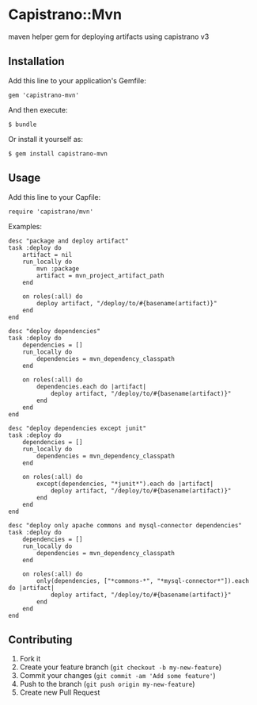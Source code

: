 # Capistrano::Mvn

maven helper gem for deploying artifacts using capistrano v3

## Installation

Add this line to your application's Gemfile:

    gem 'capistrano-mvn'

And then execute:

    $ bundle

Or install it yourself as:

    $ gem install capistrano-mvn

## Usage

Add this line to your Capfile:

    require 'capistrano/mvn'

Examples:

    desc "package and deploy artifact"
    task :deploy do
        artifact = nil
        run_locally do
            mvn :package
            artifact = mvn_project_artifact_path
        end

        on roles(:all) do
            deploy artifact, "/deploy/to/#{basename(artifact)}"
        end
    end

    desc "deploy dependencies"
    task :deploy do
        dependencies = []
        run_locally do
            dependencies = mvn_dependency_classpath
        end

        on roles(:all) do
            dependencies.each do |artifact|
                deploy artifact, "/deploy/to/#{basename(artifact)}"
            end
        end
    end

    desc "deploy dependencies except junit"
    task :deploy do
        dependencies = []
        run_locally do
            dependencies = mvn_dependency_classpath
        end

        on roles(:all) do
            except(dependencies, "*junit*").each do |artifact|
                deploy artifact, "/deploy/to/#{basename(artifact)}"
            end
        end
    end

    desc "deploy only apache commons and mysql-connector dependencies"
    task :deploy do
        dependencies = []
        run_locally do
            dependencies = mvn_dependency_classpath
        end

        on roles(:all) do
            only(dependencies, ["*commons-*", "*mysql-connector*"]).each do |artifact|
                deploy artifact, "/deploy/to/#{basename(artifact)}"
            end
        end
    end

## Contributing

1. Fork it
2. Create your feature branch (`git checkout -b my-new-feature`)
3. Commit your changes (`git commit -am 'Add some feature'`)
4. Push to the branch (`git push origin my-new-feature`)
5. Create new Pull Request
